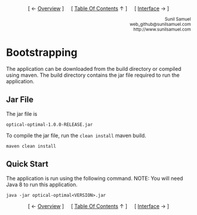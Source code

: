 <!--autoheader--><p align='center'>[ &larr; <a href='/documentation/01.Overview.md#overview'>Overview</a> ]&nbsp;&nbsp;&nbsp;&nbsp;&nbsp;[ <a href='/Readme.md'>Table Of Contents</a> &uarr; ]&nbsp;&nbsp;&nbsp;&nbsp;&nbsp;[ <a href='/documentation/03.Interface.md#interface'>Interface</a> &rarr; ]</p><!--/autoheader-->
<p align='right'>
<small>Sunil Samuel<br>
web_github@sunilsamuel.com<br>
http://www.sunilsamuel.com
</small>
</p>

# Bootstrapping

The application can be downloaded from the build directory or compiled using maven.  The build directory contains the jar file required to run the application.

## Jar File

The jar file is
```
optical-optimal-1.0.0-RELEASE.jar
```

To compile the jar file, run the `clean install` maven build.
```
maven clean install
```

## Quick Start

The application is run using the following command.  NOTE: You will need Java 8 to run this application.

```
java -jar optical-optimal<VERSION>.jar
```


<!--autoheader--><p align='center'>[ &larr; <a href='/documentation/01.Overview.md#overview'>Overview</a> ]&nbsp;&nbsp;&nbsp;&nbsp;&nbsp;[ <a href='/Readme.md'>Table Of Contents</a> &uarr; ]&nbsp;&nbsp;&nbsp;&nbsp;&nbsp;[ <a href='/documentation/03.Interface.md#interface'>Interface</a> &rarr; ]</p><!--/autoheader-->